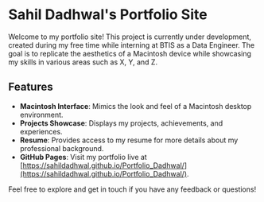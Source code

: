 # Sahil Dadhwal's Portfolio Site

Welcome to my portfolio site! This project is currently under development, created during my free time while interning at BTIS as a Data Engineer. The goal is to replicate the aesthetics of a Macintosh device while showcasing my skills in various areas such as X, Y, and Z.

## Features

- **Macintosh Interface**: Mimics the look and feel of a Macintosh desktop environment.
- **Projects Showcase**: Displays my projects, achievements, and experiences.
- **Resume**: Provides access to my resume for more details about my professional background.
- **GitHub Pages**: Visit my portfolio live at [https://sahildadhwal.github.io/Portfolio_Dadhwal/](https://sahildadhwal.github.io/Portfolio_Dadhwal/).

Feel free to explore and get in touch if you have any feedback or questions!
